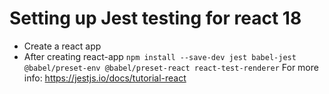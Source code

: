 # Setting up Jest testing for react 18

- Create a react app 
- After creating react-app ``` npm install --save-dev jest babel-jest @babel/preset-env @babel/preset-react react-test-renderer ```
For more info:
https://jestjs.io/docs/tutorial-react

## 